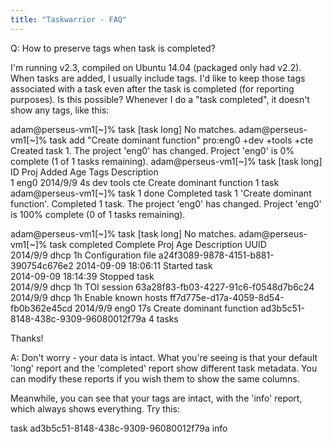 ```yaml
---
title: "Taskwarrior - FAQ"
---
```


Q: How to preserve tags when task is completed?

I'm running v2.3, compiled on Ubuntu 14.04 (packaged only had v2.2).
When tasks are added, I usually include tags.
I'd like to keep those tags associated with a task even after the task is completed (for reporting purposes).
Is this possible?  Whenever I do a "task completed", it doesn't show any tags, like this:

 

adam@perseus-vm1[~]% task 
[task long]
No matches.
adam@perseus-vm1[~]% task add "Create dominant function" pro:eng0 +dev +tools +cte 
Created task 1.
The project 'eng0' has changed.
Project 'eng0' is 0% complete (1 of 1 tasks remaining).
adam@perseus-vm1[~]% task
[task long]
ID Proj Added      Age Tags          Description             
 1 eng0 2014/9/9   4s  dev tools cte Create dominant function
1 task
adam@perseus-vm1[~]% task 1 done
Completed task 1 'Create dominant function'.
Completed 1 task.
The project 'eng0' has changed.
Project 'eng0' is 100% complete (0 of 1 tasks remaining).

adam@perseus-vm1[~]% task
[task long]
No matches.
adam@perseus-vm1[~]% task completed
Complete   Proj Age Description                        UUID                                
2014/9/9   dhcp 1h  Configuration file                 a24f3089-9878-4151-b881-390754c676e2
                      2014-09-09 18:06:11 Started task                                     
                      2014-09-09 18:14:39 Stopped task                                     
2014/9/9   dhcp 1h  TOI session                        63a28f83-fb03-4227-91c6-f0548d7b6c24
2014/9/9   dhcp 1h  Enable known hosts                 ff7d775e-d17a-4059-8d54-fb0b362e45cd
2014/9/9   eng0 17s Create dominant function           ad3b5c51-8148-438c-9309-96080012f79a
4 tasks
 

  Thanks!

A: Don't worry - your data is intact.
What you're seeing is that your default 'long' report and the 'completed' report show different task metadata.
You can modify these reports if you wish them to show the same columns.

Meanwhile, you can see that your tags are intact, with the 'info' report, which always shows everything.
Try this:

task ad3b5c51-8148-438c-9309-96080012f79a info

